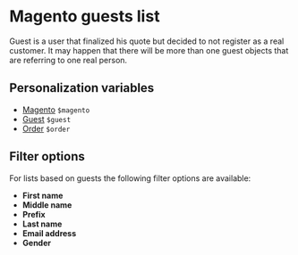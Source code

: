 # Magento guests list

Guest is a user that finalized his quote but decided to not register as a real 
customer. It may happen that there will be more than one guest objects that are 
referring to one real person.

## Personalization variables

- [Magento](copernica-docs:MarketingSuite/magento-integration/object/magento) `$magento`
- [Guest](copernica-docs:MarketingSuite/magento-integration/object/guest) `$guest`
- [Order](copernica-docs:MarketingSuite/magento-integration/object/order) `$order`

## Filter options

For lists based on guests the following filter options are available:

* **First name**
* **Middle name**
* **Prefix**
* **Last name**
* **Email address**
* **Gender**
